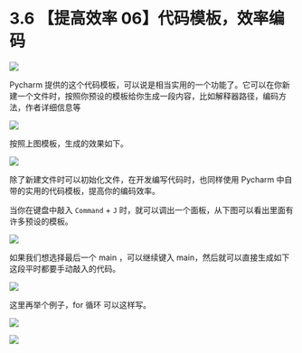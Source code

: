 # 3.6 【提高效率 06】代码模板，效率编码

![](http://image.iswbm.com/20200804124133.png)

Pycharm 提供的这个代码模板，可以说是相当实用的一个功能了。它可以在你新建一个文件时，按照你预设的模板给你生成一段内容，比如解释器路径，编码方法，作者详细信息等

![](http://image.python-online.cn/20190323225704.png)

按照上图模板，生成的效果如下。

![](http://image.python-online.cn/20190323225631.png)

除了新建文件时可以初始化文件，在开发编写代码时，也同样使用 Pycharm 中自带的实用的代码模板，提高你的编码效率。

当你在键盘中敲入 `Command` + `J` 时，就可以调出一个面板，从下图可以看出里面有许多预设的模板。

![](http://image.python-online.cn/20190323232017.png)

如果我们想选择最后一个 main ，可以继续键入 main，然后就可以直接生成如下这段平时都要手动敲入的代码。

![](https://i.loli.net/2019/03/23/5c965275bf0d7.gif)

这里再举个例子，for 循环 可以这样写。

![](https://i.loli.net/2019/03/23/5c9653e1b757a.gif)



![](http://image.iswbm.com/20200607174235.png)